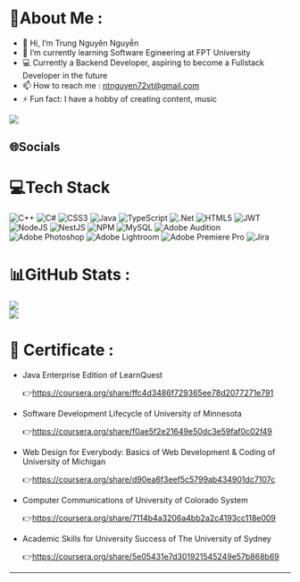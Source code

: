 # 💫About Me :
- 👋 Hi, I’m Trung Nguyên Nguyễn
- 🌱 I’m currently learning Software Egineering at FPT University
- 💻 Currently a Backend Developer, aspiring to become a Fullstack Developer in the future
- 📫 How to reach me : ntnguyen72vt@gmail.com
- ⚡ Fun fact: I have a hobby of creating content, music


[![](https://visitcount.itsvg.in/api?id=Legen25&icon=0&color=0)](https://visitcount.itsvg.in)

## 🌐Socials


# 💻Tech Stack
![C++](https://img.shields.io/badge/c++-%2300599C.svg?style=for-the-badge&logo=c%2B%2B&logoColor=white) ![C#](https://img.shields.io/badge/c%23-%23239120.svg?style=for-the-badge&logo=c-sharp&logoColor=white) ![CSS3](https://img.shields.io/badge/css3-%231572B6.svg?style=for-the-badge&logo=css3&logoColor=white) ![Java](https://img.shields.io/badge/java-%23ED8B00.svg?style=for-the-badge&logo=java&logoColor=white) ![TypeScript](https://img.shields.io/badge/typescript-%23007ACC.svg?style=for-the-badge&logo=typescript&logoColor=white) ![.Net](https://img.shields.io/badge/.NET-5C2D91?style=for-the-badge&logo=.net&logoColor=white) ![HTML5](https://img.shields.io/badge/html5-%23E34F26.svg?style=for-the-badge&logo=html5&logoColor=white) ![JWT](https://img.shields.io/badge/JWT-black?style=for-the-badge&logo=JSON%20web%20tokens) ![NodeJS](https://img.shields.io/badge/node.js-6DA55F?style=for-the-badge&logo=node.js&logoColor=white) ![NestJS](https://img.shields.io/badge/nestjs-%23E0234E.svg?style=for-the-badge&logo=nestjs&logoColor=white) ![NPM](https://img.shields.io/badge/NPM-%23000000.svg?style=for-the-badge&logo=npm&logoColor=white) ![MySQL](https://img.shields.io/badge/mysql-%2300f.svg?style=for-the-badge&logo=mysql&logoColor=white) ![Adobe Audition](https://img.shields.io/badge/Adobe%20Audition-9999FF.svg?style=for-the-badge&logo=Adobe%20Audition&logoColor=white) ![Adobe Photoshop](https://img.shields.io/badge/adobephotoshop-%2331A8FF.svg?style=for-the-badge&logo=adobephotoshop&logoColor=white) ![Adobe Lightroom](https://img.shields.io/badge/Adobe%20Lightroom-31A8FF.svg?style=for-the-badge&logo=Adobe%20Lightroom&logoColor=white) ![Adobe Premiere Pro](https://img.shields.io/badge/Adobe%20Premiere%20Pro-9999FF.svg?style=for-the-badge&logo=Adobe%20Premiere%20Pro&logoColor=white) ![Jira](https://img.shields.io/badge/jira-%230A0FFF.svg?style=for-the-badge&logo=jira&logoColor=white)
# 📊GitHub Stats :
![](https://github-readme-stats.vercel.app/api?username=Legen25&theme=gruvbox&hide_border=true&include_all_commits=false&count_private=true)<br/>
![](https://github-readme-streak-stats.herokuapp.com/?user=Legen25&theme=gruvbox&hide_border=true)<br/>

# :crown: Certificate :
- Java Enterprise Edition of LearnQuest
  
  👉https://coursera.org/share/ffc4d3486f729365ee78d2077271e791
  
- Software Development Lifecycle of University of Minnesota

  👉https://coursera.org/share/f0ae5f2e21649e50dc3e59faf0c02f49
  
- Web Design for Everybody: Basics of Web Development & Coding of University of Michigan

  👉https://coursera.org/share/d90ea6f3eef5c5799ab434901dc7107c
  
- Computer Communications of University of Colorado System
  
  👉https://coursera.org/share/7114b4a3206a4bb2a2c4193cc118e009
  
- Academic Skills for University Success of The University of Sydney
  
  👉https://coursera.org/share/5e05431e7d301921545249e57b868b69
 
---
 
